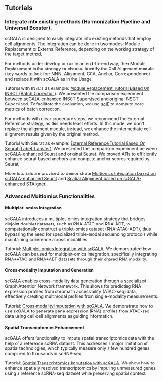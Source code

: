 ## Tutorials
### Integrate into existing methods (Harmonization Pipeline and Universal Booster).
scGALA is designed to easily integrate into existing methods that employ cell alignments. The integration can be done in two modes: Module Replacement or External Reference, depending on the working strategy of the target method.

For methods under develop or run in an end-to-end way, then Module Replacement is the strategy to choose. Identify the Cell Alignment module (key words to look for: MNN, Alignment, CCA, Anchor, Correspondence) and replace it with scGALA as in the Usage. 

Tutorial with INSCT as example: [Module Replacement Tutorial Based On INSCT (Batch Correction)](https://github.com/mcgilldinglab/scGALA/tree/main/tutorials/Batch_Correction_Comparison_INSCT_Supervised.ipynb). We presented the comparison experiment between scGALA-enhanced INSCT Supervised and original INSCT Supervised. To facilitate the evaluation, we use [scIB](https://github.com/theislab/scib) to compute core metrics of batch correction. 

For methods with clear procedure steps, we recommend the External Reference strategy, as this needs least efforts. In this mode, we don't replace the alignment module, instead, we enhance the intermediate cell alignment results given by the original method.

Tutorial with Seurat as example: [External Reference Tutorial Based On Seurat (Label Transfer)](https://github.com/mcgilldinglab/scGALA/tree/main/tutorials/Label_Transfer_Comparison_Seurat.ipynb).  We presented the comparison experiment between scGALA-enhanced Seurat and original Seurat. We proved APIs to efficiently enhance seurat-based anchors and compute anchor scores required by Seurat.

More tutorials are provided to demonstrate [Multiomcs Integration based on scGALA-enhanced Seurat]() and [Spatial Alignment based on scGALA-enhanced STAligner]().

### Advanced Multiomics Functionalities
#### Multiplet-omics Integration
scGALA introduces a multiplet-omics integration strategy that bridges disjoint doublet datasets, such as RNA-ATAC and RNA-ADT, to computationally construct a triplet-omics dataset (RNA-ATAC-ADT), thus bypassing the need for specialized triple-modal sequencing protocols while maintaining coherence across modalities.

Tutorial: [Multiplet-omics Integration with scGALA](https://github.com/mcgilldinglab/scGALA/tree/main/tutorials/Multiplet-omics_Integration.ipynb). We demonstrated how scGALA can be used for multiplet-omics integration, specifically integrating RNA+ATAC and RNA+ADT datasets through their shared RNA modality. 
#### Cross-modality Imputation and Generation
scGALA enables cross-modality data generation through a specialized Graph Attention Network framework. This allows for predicting RNA expression profiles from chromatin accessibility (ATAC-seq) data, effectively creating multimodal profiles from single-modality measurements.

Tutorial: [Cross-modality Imputation with scGALA](https://github.com/mcgilldinglab/scGALA/tree/main/tutorials/Cross-modality_Imputation.ipynb). We demonstrate how to use scGALA to generate gene expression (RNA) profiles from ATAC-seq data using cell-cell alignments as guiding information.
#### Spatial Transcriptomics Enhancement
scGALA offers functionality to impute spatial transcriptomics data with the help of a reference scRNA dataset. This addresses a major limitation of spatial technologies, which typically measure only a few hundred genes compared to thousands in scRNA-seq.

Tutorial: [Spatial Transcriptomics Imputation with scGALA](https://github.com/mcgilldinglab/scGALA/tree/main/tutorials/Spatial_Transcriptomics_Imputation.ipynb). We show how to enhance spatially resolved transcriptomics by imputing unmeasured genes using a reference scRNA-seq dataset while preserving spatial context.